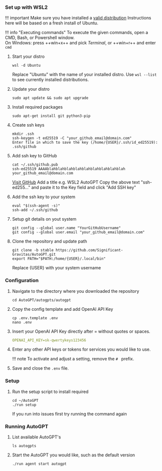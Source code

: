 ### Set up with WSL2

!!! important
    Make sure you have installed a [valid distribution](https://learn.microsoft.com/en-us/windows/wsl/install)
    Instructions here will be based on a fresh install of Ubuntu.

!!! info "Executing commands"
    To execute the given commands, open a CMD, Bash, or Powershell window.  
    On Windows: press ++win+x++ and pick *Terminal*, or ++win+r++ and enter `cmd`

1. Start your distro

	```shell
	wsl -d Ubuntu
	```

	Replace "Ubuntu" with the name of your installed distro.
	Use `wsl --list` to see currently installed distributions.

2. Update your distro

	```shell
	sudo apt update && sudo apt upgrade
	```

3. Install required packages

	```shell
	sudo apt-get install git python3-pip
	```

4. Create ssh keys

	```shell
	mkdir .ssh
	ssh-keygen -t ed25519 -C "your_github_email@domain.com"
	Enter file in which to save the key (/home/{USER}/.ssh/id_ed25519): .ssh/github
	```

5. Add ssh key to GitHub

	```shell
	cat ~/.ssh/github.pub
	ssh-ed25519 AAAAblahblahblahblahblahblahblahblahblah your_github_email@domain.com
	```

	[Visit GitHub](https://github.com/settings/ssh/new)
	Add a title e.g. WSL2 AutoGPT
	Copy the above text "ssh-ed255..." and paste it to the Key field and click "Add SSH key"

6. Add the ssh key to your system

	```shell
	eval "$(ssh-agent -s)"
	ssh-add ~/.ssh/github
	```

7. Setup git details on yout system

	```shell
	git config --global user.name "YourGitHubUsername"
	git config --global user.email "your_github_email@domain.com"
	```

8. Clone the repository and update path

    ```shell
    git clone -b stable https://github.com/Significant-Gravitas/AutoGPT.git
    export PATH="$PATH:/home/{USER}/.local/bin"
    ```

    Replace {USER} with your system username

### Configuration

1. Navigate to the directory where you downloaded the repository

    ```shell
    cd AutoGPT/autogpts/autogpt
    ```

2. Copy the config template and add OpenAI API Key

	```shell
	cp .env.template .env
	nano .env
	```

3. Insert your OpenAI API Key directly after = without quotes or spaces.
	
	```yaml
	OPENAI_API_KEY=sk-qwertykeys123456
	```

4. Enter any other API keys or tokens for services you would like to use.

    !!! note
        To activate and adjust a setting, remove the `# ` prefix.

5. Save and close the `.env` file.

### Setup

1. Run the setup script to install required

	```shell
	cd ~/AutoGPT
	./run setup
	```

	If you run into issues first try running the command again

### Running AutoGPT

1. List available AutoGPT's

	```shell
	ls autogpts
	```

1. Start the AutoGPT you would like, such as the default version

	```shell
	./run agent start autogpt
	```